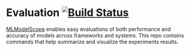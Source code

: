 # Evaluation [![Build Status](https://travis-ci.org/c3sr/evaluation.svg?branch=master)](https://travis-ci.org/c3sr/evaluation)

[MLModelScope](mlmodelscope.org) enables easy evaluations of both performance and accuracy of models across frameworks and systems.
This repo contains commands that help summarize and visualize the experiments results.
